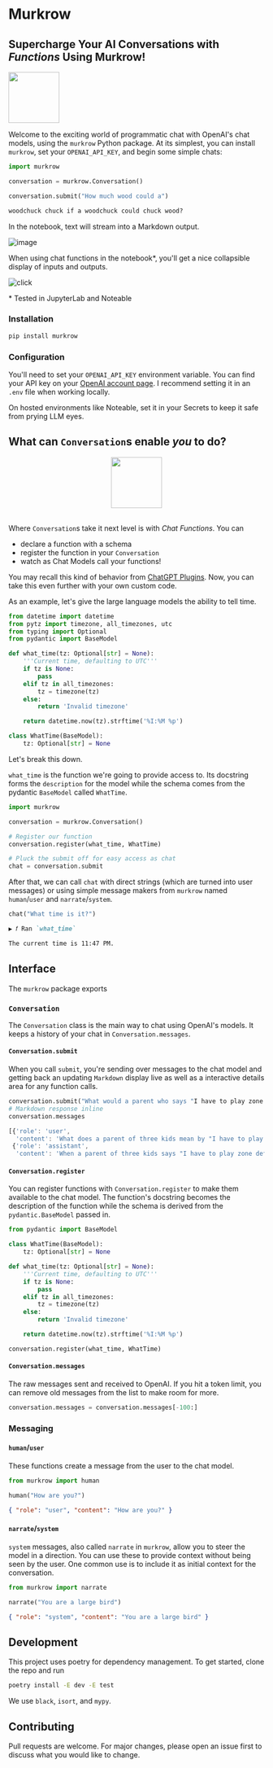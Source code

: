 # Murkrow

## Supercharge Your AI Conversations with _Functions_ Using Murkrow!

<img src="https://i.pinimg.com/originals/95/53/a9/9553a99cefa0b27f0d83dc0cbf358759.png" height="100" />
<br />

Welcome to the exciting world of programmatic chat with OpenAI's chat models, using the `murkrow` Python package. At its simplest, you can install `murkrow`, set your `OPENAI_API_KEY`, and begin some simple chats:

```python
import murkrow

conversation = murkrow.Conversation()

conversation.submit("How much wood could a")
```

```markdown
woodchuck chuck if a woodchuck could chuck wood?
```

In the notebook, text will stream into a Markdown output.

![image](https://github.com/rgbkrk/murkrow/assets/836375/81b2837c-430c-42eb-ae60-0c3a91ae26b6)

When using chat functions in the notebook\*, you'll get a nice collapsible display of inputs and outputs.

![click](https://github.com/rgbkrk/murkrow/assets/836375/21c6bd4c-cd3b-48b9-812a-2b86a05c20da)

\* Tested in JupyterLab and Noteable

### Installation

```bash
pip install murkrow
```

### Configuration

You'll need to set your `OPENAI_API_KEY` environment variable. You can find your API key on your [OpenAI account page](https://platform.openai.com/account/api-keys). I recommend setting it in an `.env` file when working locally.

On hosted environments like Noteable, set it in your Secrets to keep it safe from prying LLM eyes.

## What can `Conversation`s enable _you_ to do?

<center><img src="https://cdn.donmai.us/original/64/e7/64e78d7968c8317b84a95e152e4a087b.png" height="100" /></center>
<br />

Where `Conversation`s take it next level is with _Chat Functions_. You can

-   declare a function with a schema
-   register the function in your `Conversation`
-   watch as Chat Models call your functions!

You may recall this kind of behavior from [ChatGPT Plugins](https://noteable.io/chatgpt-plugin-for-notebook/). Now, you can take this even further with your own custom code.

As an example, let's give the large language models the ability to tell time.

```python
from datetime import datetime
from pytz import timezone, all_timezones, utc
from typing import Optional
from pydantic import BaseModel

def what_time(tz: Optional[str] = None):
    '''Current time, defaulting to UTC'''
    if tz is None:
        pass
    elif tz in all_timezones:
        tz = timezone(tz)
    else:
        return 'Invalid timezone'

    return datetime.now(tz).strftime('%I:%M %p')

class WhatTime(BaseModel):
    tz: Optional[str] = None
```

Let's break this down.

`what_time` is the function we're going to provide access to. Its docstring forms the `description` for the model while the schema comes from the pydantic `BaseModel` called `WhatTime`.

```python
import murkrow

conversation = murkrow.Conversation()

# Register our function
conversation.register(what_time, WhatTime)

# Pluck the submit off for easy access as chat
chat = conversation.submit
```

After that, we can call `chat` with direct strings (which are turned into user messages) or using simple message makers from `murkrow` named `human`/`user` and `narrate`/`system`.

```python
chat("What time is it?")
```

```markdown
▶ 𝑓 Ran `what_time`

The current time is 11:47 PM.
```

## Interface

The `murkrow` package exports

### `Conversation`

The `Conversation` class is the main way to chat using OpenAI's models. It keeps a history of your chat in `Conversation.messages`.

#### `Conversation.submit`

When you call `submit`, you're sending over messages to the chat model and getting back an updating `Markdown` display live as well as a interactive details area for any function calls.

```python
conversation.submit("What would a parent who says "I have to play zone defense" mean? ")
# Markdown response inline
conversation.messages
```

```js
[{'role': 'user',
  'content': 'What does a parent of three kids mean by "I have to play zone defense"?'},
 {'role': 'assistant',
  'content': 'When a parent of three kids says "I have to play zone defense," it means that they...
```

#### `Conversation.register`

You can register functions with `Conversation.register` to make them available to the chat model. The function's docstring becomes the description of the function while the schema is derived from the `pydantic.BaseModel` passed in.

```python
from pydantic import BaseModel

class WhatTime(BaseModel):
    tz: Optional[str] = None

def what_time(tz: Optional[str] = None):
    '''Current time, defaulting to UTC'''
    if tz is None:
        pass
    elif tz in all_timezones:
        tz = timezone(tz)
    else:
        return 'Invalid timezone'

    return datetime.now(tz).strftime('%I:%M %p')

conversation.register(what_time, WhatTime)
```

#### `Conversation.messages`

The raw messages sent and received to OpenAI. If you hit a token limit, you can remove old messages from the list to make room for more.

```python
conversation.messages = conversation.messages[-100:]
```

### Messaging

#### `human`/`user`

These functions create a message from the user to the chat model.

```python
from murkrow import human

human("How are you?")
```

```json
{ "role": "user", "content": "How are you?" }
```

#### `narrate`/`system`

`system` messages, also called `narrate` in `murkrow`, allow you to steer the model in a direction. You can use these to provide context without being seen by the user. One common use is to include it as initial context for the conversation.

```python
from murkrow import narrate

narrate("You are a large bird")
```

```json
{ "role": "system", "content": "You are a large bird" }
```

## Development

This project uses poetry for dependency management. To get started, clone the repo and run

```bash
poetry install -E dev -E test
```

We use `black`, `isort`, and `mypy`.

## Contributing

Pull requests are welcome. For major changes, please open an issue first to discuss what you would like to change.

